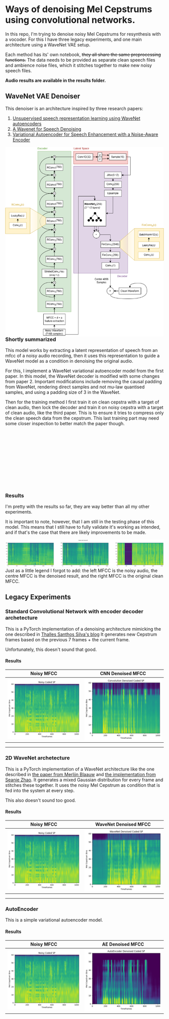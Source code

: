 # Ways of denoising Mel Cepstrums using convolutional networks.

In this repo, I'm trying to denoise noisy Mel Cepstrums for resynthesis with a vocoder. For this I have three legacy experiments, and one main architecture using a WaveNet VAE setup.

Each method has its' own notebook, ~~they all share the same preprocessing functions.~~
The data needs to be provided as separate clean speech files and ambience noise files, which it stitches together to make new noisy speech files.

**Audio results are available in the results folder.**

## WaveNet VAE Denoiser
This denoiser is an architecture inspired by three research papers:
1. [Unsupervised speech representation learning using WaveNet autoencoders](https://arxiv.org/abs/1901.08810)
2. [A Wavenet for Speech Denoising](https://arxiv.org/abs/1706.07162)
3. [Variational Autoencoder for Speech Enhancement with a Noise-Aware Encoder](https://arxiv.org/abs/2102.08706)

<img src="https://github.com/WouterBesse/ConvDenoiser/raw/master/results/WavenetVAE_Diagram.png" height="600" align="left"/>

### Shortly summarized 
This model works by extracting a latent representation of speech from an mfcc of a noisy audio recording, then it uses this representation to guide a WaveNet model as a condition in denoising the original audio.

For this, I implement a WaveNet variational autoencoder model from the first paper. In this model, the WaveNet decoder is modified with some changes from paper 2. Important modifications include removing the causal padding from WaveNet, rendering direct samples and not mu-law quantised samples, and using a padding size of 3 in the WaveNet.

Then for the training method I first train it on clean cepstra with a target of clean audio, then lock the decoder and train it on noisy cepstra with a target of clean audio, like the third paper. This is to ensure it tries to compress only the clean speech data from the cepstrum. This last training part may need some closer inspection to better match the paper though.
<br/><br/><br/><br/><br/><br/><br/><br/><br/><br/><br/><br/>

### Results
I'm pretty with the results so far, they are way better than all my other experiments.

It is important to note, however, that I am still in the testing phase of this model. This means that I still have to fully validate it's working as intended, and if that's the case that there are likely improvements to be made.


![alt text](https://github.com/WouterBesse/ConvDenoiser/raw/master/results/WaveNetVAE_Results.png "WaveNetVAE Results")
Just as a little legend I forgot to add: the left MFCC is the noisy audio, the centre MFCC is the denoised result, and the right MFCC is the original clean MFCC.

## Legacy Experiments

### Standard Convolutional Network with encoder decoder archetecture

This is a PyTorch implementation of a denoising architecture mimicking the one described in [Thalles Santhos Silva's blog](https://sthalles.github.io/practical-deep-learning-audio-denoising/)
It generates new Cepstrum frames based on the previous 7 frames + the current frame.

Unfortunately, this doesn't sound that good.


#### Results

Noisy MFCC             |  CNN Denoised MFCC
:-------------------------:|:-------------------------:
![alt text](https://github.com/WouterBesse/ConvDenoiser/raw/master/results/NoisySP.png "Noisy MFCC") |  ![alt text](https://github.com/WouterBesse/ConvDenoiser/raw/master/results/DenoisedSP_CNN.png "CNN Denoised MFCC")

---
### 2D WaveNet archetecture
This is a PyTorch implementation of a WaveNet architecture like the one described in [the paper from Merlijn Blaauw](https://arxiv.org/abs/1704.03809) and [the implementation from Seanie Zhao](https://github.com/seaniezhao/torch_npss).
It generates a mixed Gaussian distribution for every frame and stitches these together.
It uses the noisy Mel Cepstrum as condition that is fed into the system at every step.

This also doesn't sound too good.

#### Results
Noisy MFCC             |  WaveNet Denoised MFCC
:-------------------------:|:-------------------------:
![alt text](https://github.com/WouterBesse/ConvDenoiser/raw/master/results/NoisySP.png "Noisy MFCC") |   ![alt text](https://github.com/WouterBesse/ConvDenoiser/raw/master/results/DenoisedSP_WaveNet.png "WaveNet Denoised MFCC")

---
### AutoEncoder
This is a simple variational autoencoder model.

#### Results
Noisy MFCC             |  AE Denoised MFCC
:-------------------------:|:-------------------------:
![alt text](https://github.com/WouterBesse/ConvDenoiser/raw/master/results/NoisySP.png "Noisy MFCC") |   ![alt text](https://github.com/WouterBesse/ConvDenoiser/raw/master/results/DenoisedSP_AE.png "AE Denoised MFCC")
